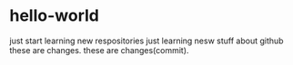 # hello-world
just start learning new respositories
just learning nesw stuff about github
these are changes.
these are changes(commit).
